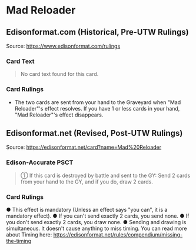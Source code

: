# Mad Reloader

## Edisonformat.com (Historical, Pre-UTW Rulings)

Source: https://www.edisonformat.com/rulings

### Card Text

> No card text found for this card.

### Card Rulings

*   The two cards are sent from your hand to the Graveyard when "Mad Reloader"'s effect resolves. If you have 1 or less cards in your hand, "Mad Reloader"'s effect disappears.

## Edisonformat.net (Revised, Post-UTW Rulings)

Source: https://edisonformat.net/card?name=Mad%20Reloader

### Edison-Accurate PSCT

> ① If this card is destroyed by battle and sent to the GY: Send 2 cards from your hand to the GY, and if you do, draw 2 cards.

### Card Rulings

● This effect is mandatory (Unless an effect says "you can", it is a mandatory effect).
● If you can't send exactly 2 cards, you send none.
● If you don't send exactly 2 cards, you draw none.
● Sending and drawing is simultaneous. It doesn't cause anything to miss timing.
You can read more about Timing here:
https://edisonformat.net/rules/compendium/missing-the-timing
            